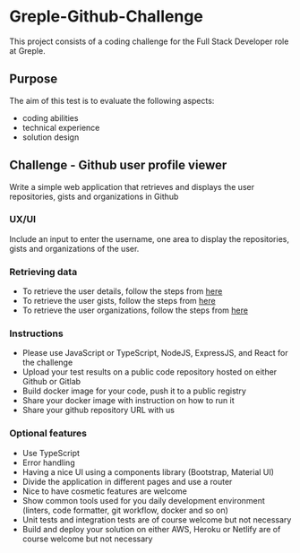 # Greple-Github-Challenge
This project consists of a coding challenge for the Full Stack Developer role at Greple.

## Purpose

The aim of this test is to evaluate the following aspects:

- coding abilities
- technical experience
- solution design

## Challenge - Github user profile viewer

Write a simple web application that retrieves and displays the user repositories, gists and organizations in Github

### UX/UI

Include an input to enter the username, one area to display the repositories, gists and organizations of the user.

### Retrieving data

- To retrieve the user details, follow the steps from [here](https://docs.github.com/en/rest/reference/users#get-a-user)
- To retrieve the user gists, follow the steps from [here](https://docs.github.com/en/rest/reference/gists#list-gists-for-a-user)
- To retrieve the user organizations, follow the steps from [here](https://docs.github.com/en/rest/reference/orgs#list-organizations-for-a-user)

### Instructions

- Please use JavaScript or TypeScript, NodeJS, ExpressJS, and React for the challenge
- Upload your test results on a public code repository hosted on either Github or Gitlab
- Build docker image for your code, push it to a public registry
- Share your docker image with instruction on how to run it
- Share your github repository URL with us

### Optional features

- Use TypeScript
- Error handling
- Having a nice UI using a components library (Bootstrap, Material UI)
- Divide the application in different pages and use a router
- Nice to have cosmetic features are welcome
- Show common tools used for you daily development environment (linters, code formatter, git workflow, docker and so on)
- Unit tests and integration tests are of course welcome but not necessary
- Build and deploy your solution on either AWS, Heroku or Netlify are of course welcome but not necessary
